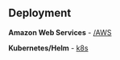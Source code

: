 ## Deployment

**Amazon Web Services** - [/AWS](/deployment/AWS)

**Kubernetes/Helm** - [k8s](/deployment/k8s)
